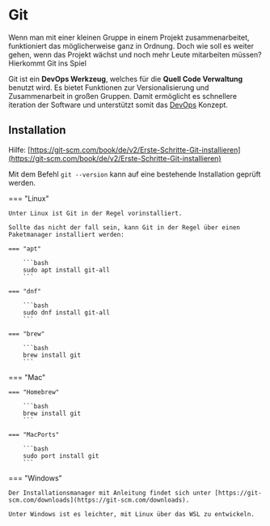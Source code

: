 # Git

Wenn man mit einer kleinen Gruppe in einem Projekt zusammenarbeitet, funktioniert das möglicherweise ganz in Ordnung. Doch wie soll es weiter gehen, wenn das Projekt wächst und noch mehr Leute mitarbeiten müssen? Hierkommt Git ins Spiel

Git ist ein **DevOps Werkzeug**, welches für die **Quell Code Verwaltung** benutzt wird. Es bietet Funktionen zur Versionalisierung und Zusammenarbeit in großen Gruppen. Damit ermöglicht es schnellere iteration der Software und unterstützt somit das [DevOps](../index.md) Konzept.

## Installation

Hilfe: [https://git-scm.com/book/de/v2/Erste-Schritte-Git-installieren](https://git-scm.com/book/de/v2/Erste-Schritte-Git-installieren)

<!-- Help: [https://git-scm.com/book/en/v2/Getting-Started-Installing-Git](https://git-scm.com/book/en/v2/Getting-Started-Installing-Git) -->

Mit dem Befehl ```git --version``` kann auf eine bestehende Installation geprüft werden.

=== "Linux"

    Unter Linux ist Git in der Regel vorinstalliert.

    Sollte das nicht der fall sein, kann Git in der Regel über einen Paketmanager installiert werden:

    === "apt"

        ```bash
        sudo apt install git-all
        ```

    === "dnf"

        ```bash
        sudo dnf install git-all
        ```

    === "brew"

        ```bash
        brew install git
        ```

=== "Mac"

    === "Homebrew"

        ```bash
        brew install git
        ```
    
    === "MacPorts"

        ```bash
        sudo port install git
        ```

=== "Windows"

    Der Installationsmanager mit Anleitung findet sich unter [https://git-scm.com/downloads](https://git-scm.com/downloads).

    Unter Windows ist es leichter, mit Linux über das WSL zu entwickeln.
